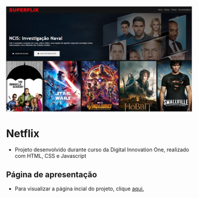 ![Instagram - dark](./netflix.png)
# Netflix
- Projeto desenvolvido durante curso da Digital Innovation One, realizado com HTML, CSS e Javascript
## Página de apresentação
- Para visualizar a página incial do projeto, clique [aqui.](https://fagnercsouza.github.io/Netflix//)
